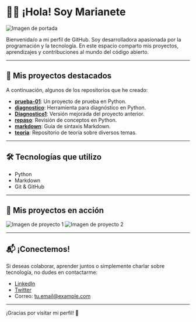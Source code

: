# 👩‍💻 ¡Hola! Soy Marianete

![Imagen de portada](URL_DE_TU_IMAGEN_DE_PORTADA)

Bienvenida/o a mi perfil de GitHub. Soy desarrolladora apasionada por la programación y la tecnología. En este espacio comparto mis proyectos, aprendizajes y contribuciones al mundo del código abierto.

---

## 🧰 Mis proyectos destacados

A continuación, algunos de los repositorios que he creado:

- **[prueba-01](https://github.com/Marianete/prueba-01)**: Un proyecto de prueba en Python.
- **[diagnostico](https://github.com/Marianete/diagnostico)**: Herramienta para diagnóstico en Python.
- **[Diagnostico1](https://github.com/Marianete/Diagnostico1)**: Versión mejorada del proyecto anterior.
- **[repaso](https://github.com/Marianete/repaso)**: Revisión de conceptos en Python.
- **[markdown](https://github.com/Marianete/markdown)**: Guía de sintaxis Markdown.
- **[teoria](https://github.com/Marianete/teoria)**: Repositorio de teoría sobre diversos temas.

---

## 🛠️ Tecnologías que utilizo

- Python
- Markdown
- Git & GitHub

---

## 📸 Mis proyectos en acción

![Imagen de proyecto 1](URL_DE_IMAGEN_DEL_PROYECTO_1)
![Imagen de proyecto 2](URL_DE_IMAGEN_DEL_PROYECTO_2)

---

## 📬 ¡Conectemos!

Si deseas colaborar, aprender juntos o simplemente charlar sobre tecnología, no dudes en contactarme:

- [LinkedIn](https://www.linkedin.com/in/tu-perfil)
- [Twitter](https://twitter.com/tu_usuario)
- Correo: tu.email@example.com

---

¡Gracias por visitar mi perfil! 🚀
